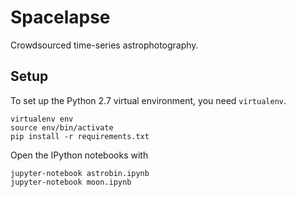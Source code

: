 # Spacelapse
Crowdsourced time-series astrophotography.
## Setup
To set up the Python 2.7 virtual environment, you need `virtualenv`.
```
virtualenv env
source env/bin/activate
pip install -r requirements.txt
```
Open the IPython notebooks with
```
jupyter-notebook astrobin.ipynb
jupyter-notebook moon.ipynb
```
